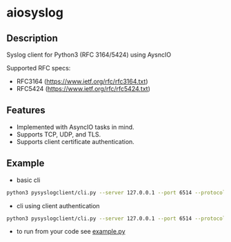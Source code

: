 # aiosyslog

## Description
Syslog client for Python3 (RFC 3164/5424) using AysncIO


Supported RFC specs:
* RFC3164 (https://www.ietf.org/rfc/rfc3164.txt)
* RFC5424 (https://www.ietf.org/rfc/rfc5424.txt)


## Features
- Implemented with AsyncIO tasks in mind.
- Supports TCP, UDP, and TLS.
- Supports client certificate authentication.

## Example
- basic cli
```bash
python3 pysyslogclient/cli.py --server 127.0.0.1 --port 6514 --protocol tcp --message "test message"
```

- cli using client authentication
```bash
python3 pysyslogclient/cli.py --server 127.0.0.1 --port 6514 --protocol tls --cafile my_server_certificate.crt  --certfile my_client_cert.crt --keyfile my_private_key.key --message "test message over tls with client cert authentication"
```
- to run from your code
	see [example.py](https://github.com/perceptionpoint/aiosyslog/blob/master/example.py)
